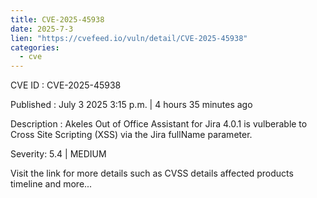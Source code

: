 ```yaml
--- 
title: CVE-2025-45938
date: 2025-7-3
lien: "https://cvefeed.io/vuln/detail/CVE-2025-45938"
categories:
  - cve
---
```


CVE ID : CVE-2025-45938

Published :  July 3
2025
3:15 p.m. | 4 hours
35 minutes ago

Description : Akeles Out of Office Assistant for Jira 4.0.1 is vulberable to Cross Site Scripting (XSS) via the Jira fullName parameter.

Severity: 5.4 | MEDIUM

Visit the link for more details
such as CVSS details
affected products
timeline
and more...
